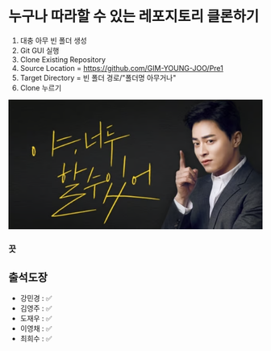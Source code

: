# 누구나 따라할 수 있는 레포지토리 클론하기

1. 대충 아무 빈 폴더 생성
2. Git GUI 실행
3. Clone Existing Repository
4. Source Location = https://github.com/GIM-YOUNG-JOO/Pre1
5. Target Directory = 빈 폴더 경로/"폴더명 아무거나"
6. Clone 누르기

![너도 할 수 있어](./kyj/yanudoo.png)
### 끗

## 출석도장

- 강민경 : ✅
- 김영주 : ✅
- 도재우 : ✅
- 이영채 : ✅
- 최희수 : ✅
